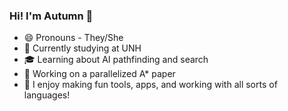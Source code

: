 ### Hi! I'm Autumn 👋
- 😄 Pronouns - They/She
- 🔭 Currently studying at UNH
- 🎓 Learning about AI pathfinding and search
- 📜 Working on a parallelized A* paper
- 🎉 I enjoy making fun tools, apps, and working with all sorts of languages!

<!--
- 🌱 I’m currently learning ...
- 👯 I’m looking to collaborate on ...
- 🤔 I’m looking for help with ...
- 💬 Ask me about ...
- 📫 How to reach me: ...
- 😄 Pronouns: ...
- ⚡ Fun fact: ...
-->
